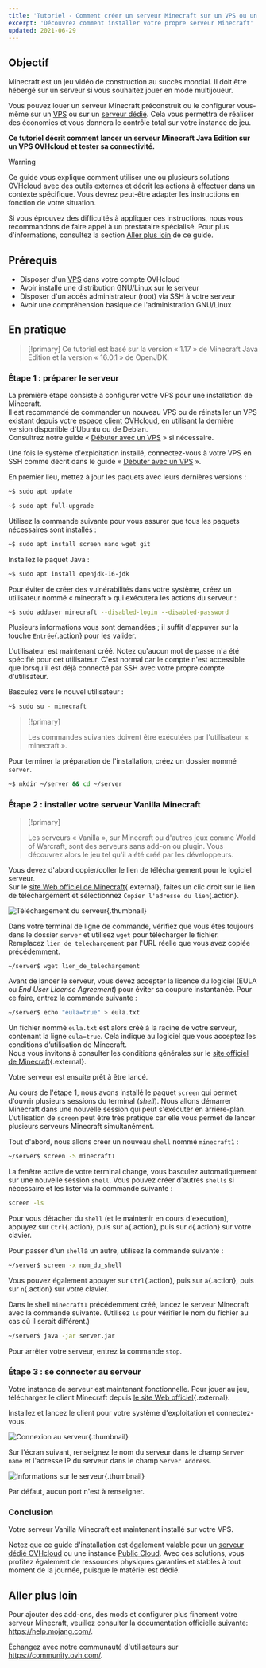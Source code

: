 ```yaml
---
title: 'Tutoriel - Comment créer un serveur Minecraft sur un VPS ou un serveur dédié'
excerpt: 'Découvrez comment installer votre propre serveur Minecraft'
updated: 2021-06-29
---
```


## Objectif

Minecraft est un jeu vidéo de construction au succès mondial. Il doit être hébergé sur un serveur si vous souhaitez jouer en mode multijoueur.

Vous pouvez louer un serveur Minecraft préconstruit ou le configurer vous-même sur un [VPS](https://www.ovhcloud.com/fr-ca/vps/) ou sur un [serveur dédié](https://www.ovhcloud.com/fr-ca/bare-metal/). Cela vous permettra de réaliser des économies et vous donnera le contrôle total sur votre instance de jeu.

**Ce tutoriel décrit comment lancer un serveur Minecraft Java Edition sur un VPS OVHcloud et tester sa connectivité.**

> [!warning]
>Ce guide vous explique comment utiliser une ou plusieurs solutions OVHcloud avec des outils externes et décrit les actions à effectuer dans un contexte spécifique. Vous devrez peut-être adapter les instructions en fonction de votre situation.
>
>Si vous éprouvez des difficultés à appliquer ces instructions, nous vous recommandons de faire appel à un prestataire spécialisé. Pour plus d'informations, consultez la section [Aller plus loin](#gofurther) de ce guide.
>

## Prérequis

- Disposer d'un [VPS](https://www.ovhcloud.com/fr-ca/vps/) dans votre compte OVHcloud
- Avoir installé une distribution GNU/Linux sur le serveur
- Disposer d'un accès administrateur (root) via SSH à votre serveur
- Avoir une compréhension basique de l'administration GNU/Linux

## En pratique

> [!primary]
> Ce tutoriel est basé sur la version « 1.17 » de Minecraft Java Edition et la version « 16.0.1 » de OpenJDK.
>

### Étape 1 : préparer le serveur

La première étape consiste à configurer votre VPS pour une installation de Minecraft.
<br>Il est recommandé de commander un nouveau VPS ou de réinstaller un VPS existant depuis votre [espace client OVHcloud](https://ca.ovh.com/auth/?action=gotomanager&from=https://www.ovh.com/ca/fr/&ovhSubsidiary=qc), en utilisant la dernière version disponible d'Ubuntu ou de Debian.
<br>Consultrez notre guide « [Débuter avec un VPS](/pages/cloud/vps/starting_with_a_vps#installation-ou-reinstallation-de-votre-vps-gamme-vps-actuelle) » si nécessaire.

Une fois le système d'exploitation installé, connectez-vous à votre VPS en SSH comme décrit dans le guide « [Débuter avec un VPS](/pages/bare_metal_cloud/virtual_private_servers/starting_with_a_vps) ».

En premier lieu, mettez à jour les paquets avec leurs dernières versions :

```sh
~$ sudo apt update
```

```sh
~$ sudo apt full-upgrade
```

Utilisez la commande suivante pour vous assurer que tous les paquets nécessaires sont installés :

```sh
~$ sudo apt install screen nano wget git
```

Installez le paquet Java :

```sh
~$ sudo apt install openjdk-16-jdk
```

Pour éviter de créer des vulnérabilités dans votre système, créez un utilisateur nommé « minecraft » qui exécutera les actions du serveur :

```sh
~$ sudo adduser minecraft --disabled-login --disabled-password
```

Plusieurs informations vous sont demandées ; il suffit d'appuyer sur la touche `Entrée`{.action} pour les valider.

L'utilisateur est maintenant créé. Notez qu'aucun mot de passe n'a été spécifié pour cet utilisateur. C'est normal car le compte n'est accessible que lorsqu'il est déjà connecté par SSH avec votre propre compte d'utilisateur.

Basculez vers le nouvel utilisateur :

```sh
~$ sudo su - minecraft
```

> [!primary]
>
> Les commandes suivantes doivent être exécutées par l'utilisateur « minecraft ».
>

Pour terminer la préparation de l'installation, créez un dossier nommé `server`.

```sh
~$ mkdir ~/server && cd ~/server
```

### Étape 2 : installer votre serveur Vanilla Minecraft

> [!primary]
>
> Les serveurs « Vanilla », sur Minecraft ou d'autres jeux comme World of Warcraft, sont des serveurs sans add-on ou plugin. Vous découvrez alors le jeu tel qu'il a été créé par les développeurs.
>

Vous devez d'abord copier/coller le lien de téléchargement pour le logiciel serveur.
<br>Sur le [site Web officiel de Minecraft](https://minecraft.net/download/server){.external}, faites un clic droit sur le lien de téléchargement et sélectionnez `Copier l'adresse du lien`{.action}.

![Téléchargement du serveur](images/download_jar.png){.thumbnail}

Dans votre terminal de ligne de commande, vérifiez que vous êtes toujours dans le dossier `server` et utilisez `wget` pour télécharger le fichier.
<br>Remplacez `lien_de_telechargement` par l'URL réelle que vous avez copiée précédemment.

```sh
~/server$ wget lien_de_telechargement
```

Avant de lancer le serveur, vous devez accepter la licence du logiciel (EULA ou _End User License Agreement_) pour éviter sa coupure instantanée. Pour ce faire, entrez la commande suivante :

```sh
~/server$ echo "eula=true" > eula.txt
```

Un fichier nommé `eula.txt` est alors créé à la racine de votre serveur, contenant la ligne `eula=true`. Cela indique au logiciel que vous acceptez les conditions d’utilisation de Minecraft.
<br>Nous vous invitons à consulter les conditions générales sur le [site officiel de Minecraft](https://www.minecraft.net/){.external}.

Votre serveur est ensuite prêt à être lancé.

Au cours de l'étape 1, nous avons installé le paquet `screen` qui permet d'ouvrir plusieurs sessions du terminal (*shell*). Nous allons démarrer Minecraft dans une nouvelle session qui peut s'exécuter en arrière-plan. L'utilisation de `screen` peut être très pratique car elle vous permet de lancer plusieurs serveurs Minecraft simultanément.

Tout d'abord, nous allons créer un nouveau `shell` nommé `minecraft1` :

```sh
~/server$ screen -S minecraft1
```

La fenêtre active de votre terminal change, vous basculez automatiquement sur une nouvelle session `shell`. Vous pouvez créer d'autres `shells` si nécessaire et les lister via la commande suivante :

```sh
screen -ls
```

Pour vous détacher du `shell` (et le maintenir en cours d'exécution), appuyez sur `Ctrl`{.action}, puis sur `a`{.action}, puis sur `d`{.action} sur votre clavier.

Pour passer d'un `shell`à un autre, utilisez la commande suivante :

```sh
~/server$ screen -x nom_du_shell
```

Vous pouvez également appuyer sur `Ctrl`{.action}, puis sur `a`{.action}, puis sur `n`{.action} sur votre clavier.

Dans le shell `minecraft1` précédemment créé, lancez le serveur Minecraft avec la commande suivante. (Utilisez `ls` pour vérifier le nom du fichier au cas où il serait différent.)

```sh
~/server$ java -jar server.jar
```

Pour arrêter votre serveur, entrez la commande `stop`.

### Étape 3 : se connecter au serveur

Votre instance de serveur est maintenant fonctionnelle. Pour jouer au jeu, téléchargez le client Minecraft depuis [le site Web officiel](https://www.minecraft.net/){.external}.

Installez et lancez le client pour votre système d'exploitation et connectez-vous.

![Connexion au serveur](images/login_minecraft.png){.thumbnail}

Sur l'écran suivant, renseignez le nom du serveur dans le champ `Server name` et l'adresse IP du serveur dans le champ `Server Address`.

![Informations sur le serveur](images/minecraft_server_login.png){.thumbnail}

Par défaut, aucun port n'est à renseigner.

### Conclusion

Votre serveur Vanilla Minecraft est maintenant installé sur votre VPS.

Notez que ce guide d'installation est également valable pour un [serveur dédié OVHcloud](https://www.ovhcloud.com/fr-ca/bare-metal/) ou une instance [Public Cloud](https://www.ovhcloud.com/fr-ca/public-cloud/). Avec ces solutions, vous profitez également de ressources physiques garanties et stables à tout moment de la journée, puisque le matériel est dédié.

## Aller plus loin <a name="gofurther"></a>

Pour ajouter des add-ons, des mods et configurer plus finement votre serveur Minecraft, veuillez consulter la documentation officielle suivante: <https://help.mojang.com/>.

Échangez avec notre communauté d'utilisateurs sur <https://community.ovh.com/>.
